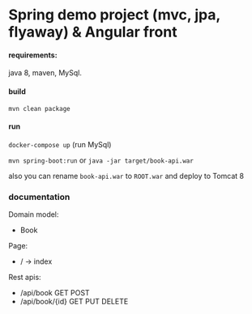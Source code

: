 # Spring demo project (mvc, jpa, flyaway) & Angular front 

#### requirements:
java 8, maven, MySql.

#### build
`mvn clean package`

#### run
`docker-compose up` (run MySql)  
 
`mvn spring-boot:run` or `java -jar target/book-api.war`

also you can rename `book-api.war` to `ROOT.war` and deploy to Tomcat 8 

### documentation

Domain model:
* Book

Page:
* / -> index

Rest apis:
* /api/book GET POST
* /api/book/{id} GET PUT DELETE
